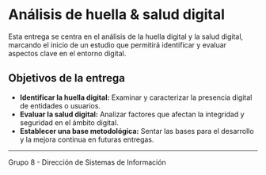 # Análisis de huella & salud digital

Esta entrega se centra en el análisis de la huella digital y la salud digital, marcando el inicio de un estudio que permitirá identificar y evaluar aspectos clave en el entorno digital.

## Objetivos de la entrega

- **Identificar la huella digital:** Examinar y caracterizar la presencia digital de entidades o usuarios.
- **Evaluar la salud digital:** Analizar factores que afectan la integridad y seguridad en el ámbito digital.
- **Establecer una base metodológica:** Sentar las bases para el desarrollo y la mejora continua en futuras entregas.

---

Grupo 8 - Dirección de Sistemas de Información

